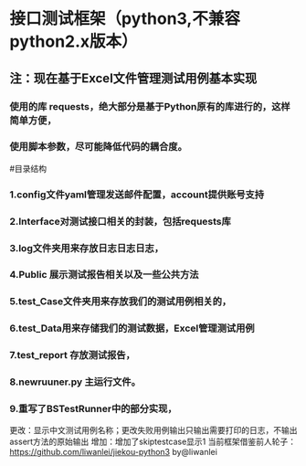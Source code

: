# 接口测试框架（python3,不兼容python2.x版本） 
## 注：现在基于Excel文件管理测试用例基本实现
### 使用的库 requests，绝大部分是基于Python原有的库进行的，这样简单方便，
### 使用脚本参数，尽可能降低代码的耦合度。
#目录结构
### 1.config文件yaml管理发送邮件配置，account提供账号支持
### 2.Interface对测试接口相关的封装，包括requests库
### 3.log文件夹用来存放日志日志日志，
### 4.Public 展示测试报告相关以及一些公共方法
### 5.test_Case文件夹用来存放我们的测试用例相关的，
### 6.test_Data用来存储我们的测试数据，Excel管理测试用例
### 7.test_report 存放测试报告，
### 8.newruuner.py 主运行文件。
### 9.重写了BSTestRunner中的部分实现，
更改：显示中文测试用例名称；更改失败用例输出只输出需要打印的日志，不输出assert方法的原始输出
增加：增加了skiptestcase显示1
当前框架借鉴前人轮子：
https://github.com/liwanlei/jiekou-python3
by@liwanlei




